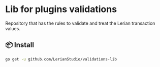 # Lib for plugins validations

Repository that has the rules to validate and treat the Lerian transaction values.

## 📦 Install

```bash
go get -u github.com/LerianStudio/validations-lib
```